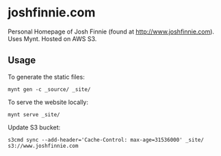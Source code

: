 joshfinnie.com
==============

Personal Homepage of Josh Finnie (found at http://www.joshfinnie.com). Uses Mynt. Hosted on AWS S3.

Usage
-----

To generate the static files:

    mynt gen -c _source/ _site/

To serve the website locally:

    mynt serve _site/

Update S3 bucket:

    s3cmd sync --add-header='Cache-Control: max-age=31536000' _site/ s3://www.joshfinnie.com